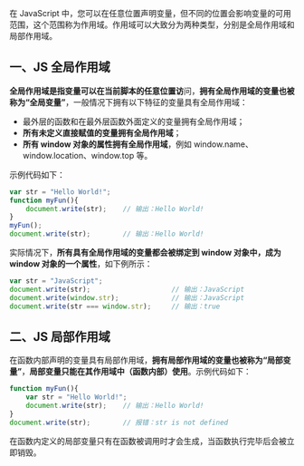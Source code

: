 在 JavaScript 中，您可以在任意位置声明变量，但不同的位置会影响变量的可用范围，这个范围称为作用域。作用域可以大致分为两种类型，分别是全局作用域和局部作用域。

## 一、JS 全局作用域

**全局作用域是指变量可以在当前脚本的任意位置访**问，**拥有全局作用域的变量也被称为“全局变量”**，一般情况下拥有以下特征的变量具有全局作用域：

- 最外层的函数和在最外层函数外面定义的变量拥有全局作用域；
- **所有未定义直接赋值的变量拥有全局作用域**；
- **所有 window 对象的属性拥有全局作用域**，例如 window.name、window.location、window.top 等。

示例代码如下：

```js
var str = "Hello World!";
function myFun(){
    document.write(str);    // 输出：Hello World!
}
myFun();
document.write(str);        // 输出：Hello World!
```

实际情况下，**所有具有全局作用域的变量都会被绑定到 window 对象中，成为 window 对象的一个属性**，如下例所示：

```js
var str = "JavaScript";
document.write(str);                    // 输出：JavaScript
document.write(window.str);             // 输出：JavaScript
document.write(str === window.str);     // 输出：true
```

## 二、JS 局部作用域

在函数内部声明的变量具有局部作用域，**拥有局部作用域的变量也被称为“局部变量”**，**局部变量只能在其作用域中（函数内部）使用**。示例代码如下：

```js
function myFun(){
    var str = "Hello World!";
    document.write(str);    // 输出：Hello World!
}
document.write(str);        // 报错：str is not defined
```

在函数内定义的局部变量只有在函数被调用时才会生成，当函数执行完毕后会被立即销毁。